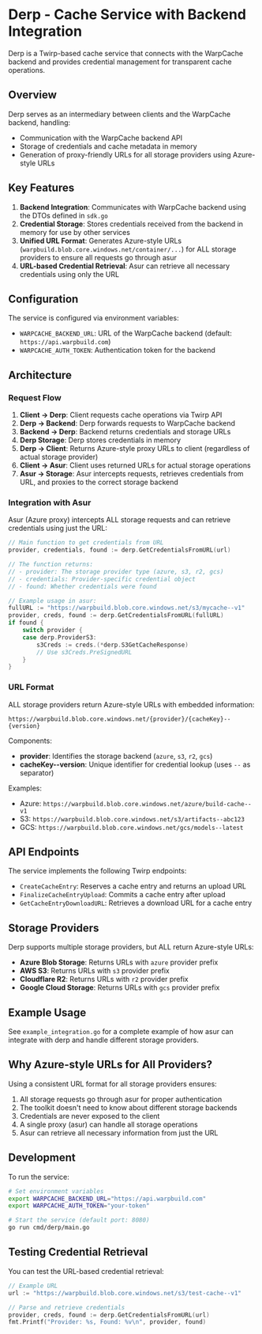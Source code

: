 # Derp - Cache Service with Backend Integration

Derp is a Twirp-based cache service that connects with the WarpCache backend and provides credential management for transparent cache operations.

## Overview

Derp serves as an intermediary between clients and the WarpCache backend, handling:

- Communication with the WarpCache backend API
- Storage of credentials and cache metadata in memory
- Generation of proxy-friendly URLs for all storage providers using Azure-style URLs

## Key Features

1. **Backend Integration**: Communicates with WarpCache backend using the DTOs defined in `sdk.go`
2. **Credential Storage**: Stores credentials received from the backend in memory for use by other services
3. **Unified URL Format**: Generates Azure-style URLs (`warpbuild.blob.core.windows.net/container/...`) for ALL storage providers to ensure all requests go through asur
4. **URL-based Credential Retrieval**: Asur can retrieve all necessary credentials using only the URL

## Configuration

The service is configured via environment variables:

- `WARPCACHE_BACKEND_URL`: URL of the WarpCache backend (default: `https://api.warpbuild.com`)
- `WARPCACHE_AUTH_TOKEN`: Authentication token for the backend

## Architecture

### Request Flow

1. **Client → Derp**: Client requests cache operations via Twirp API
2. **Derp → Backend**: Derp forwards requests to WarpCache backend
3. **Backend → Derp**: Backend returns credentials and storage URLs
4. **Derp Storage**: Derp stores credentials in memory
5. **Derp → Client**: Returns Azure-style proxy URLs to client (regardless of actual storage provider)
6. **Client → Asur**: Client uses returned URLs for actual storage operations
7. **Asur → Storage**: Asur intercepts requests, retrieves credentials from URL, and proxies to the correct storage backend

### Integration with Asur

Asur (Azure proxy) intercepts ALL storage requests and can retrieve credentials using just the URL:

```go
// Main function to get credentials from URL
provider, credentials, found := derp.GetCredentialsFromURL(url)

// The function returns:
// - provider: The storage provider type (azure, s3, r2, gcs)
// - credentials: Provider-specific credential object
// - found: Whether credentials were found

// Example usage in asur:
fullURL := "https://warpbuild.blob.core.windows.net/s3/mycache--v1"
provider, creds, found := derp.GetCredentialsFromURL(fullURL)
if found {
    switch provider {
    case derp.ProviderS3:
        s3Creds := creds.(*derp.S3GetCacheResponse)
        // Use s3Creds.PreSignedURL
    }
}
```

### URL Format

ALL storage providers return Azure-style URLs with embedded information:

```
https://warpbuild.blob.core.windows.net/{provider}/{cacheKey}--{version}
```

Components:

- **provider**: Identifies the storage backend (`azure`, `s3`, `r2`, `gcs`)
- **cacheKey--version**: Unique identifier for credential lookup (uses `--` as separator)

Examples:

- Azure: `https://warpbuild.blob.core.windows.net/azure/build-cache--v1`
- S3: `https://warpbuild.blob.core.windows.net/s3/artifacts--abc123`
- GCS: `https://warpbuild.blob.core.windows.net/gcs/models--latest`

## API Endpoints

The service implements the following Twirp endpoints:

- `CreateCacheEntry`: Reserves a cache entry and returns an upload URL
- `FinalizeCacheEntryUpload`: Commits a cache entry after upload
- `GetCacheEntryDownloadURL`: Retrieves a download URL for a cache entry

## Storage Providers

Derp supports multiple storage providers, but ALL return Azure-style URLs:

- **Azure Blob Storage**: Returns URLs with `azure` provider prefix
- **AWS S3**: Returns URLs with `s3` provider prefix
- **Cloudflare R2**: Returns URLs with `r2` provider prefix
- **Google Cloud Storage**: Returns URLs with `gcs` provider prefix

## Example Usage

See `example_integration.go` for a complete example of how asur can integrate with derp and handle different storage providers.

## Why Azure-style URLs for All Providers?

Using a consistent URL format for all storage providers ensures:

1. All storage requests go through asur for proper authentication
2. The toolkit doesn't need to know about different storage backends
3. Credentials are never exposed to the client
4. A single proxy (asur) can handle all storage operations
5. Asur can retrieve all necessary information from just the URL

## Development

To run the service:

```bash
# Set environment variables
export WARPCACHE_BACKEND_URL="https://api.warpbuild.com"
export WARPCACHE_AUTH_TOKEN="your-token"

# Start the service (default port: 8080)
go run cmd/derp/main.go
```

## Testing Credential Retrieval

You can test the URL-based credential retrieval:

```go
// Example URL
url := "https://warpbuild.blob.core.windows.net/s3/test-cache--v1"

// Parse and retrieve credentials
provider, creds, found := derp.GetCredentialsFromURL(url)
fmt.Printf("Provider: %s, Found: %v\n", provider, found)
```
